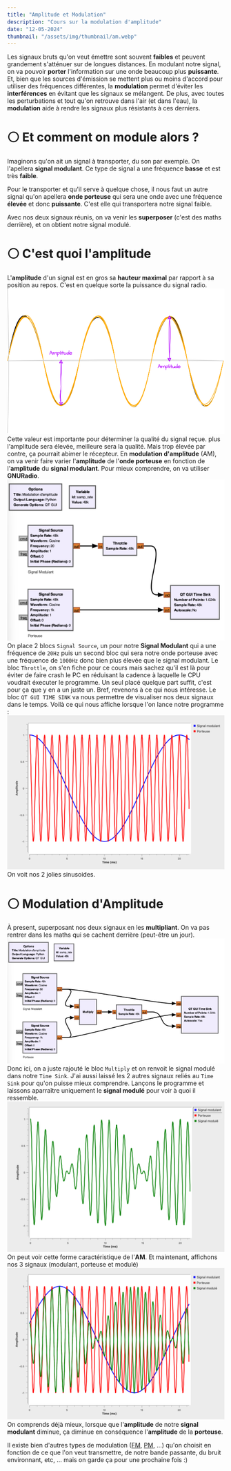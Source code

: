```yaml
---
title: "Amplitude et Modulation"
description: "Cours sur la modulation d'amplitude"
date: "12-05-2024"
thumbnail: "/assets/img/thumbnail/am.webp"
---
```

Les signaux bruts qu'on veut émettre sont souvent **faibles** et peuvent grandement s'atténuer sur de longues distances. En modulant notre signal, on va pouvoir **porter** l'information sur une onde beaucoup plus **puissante**. 
Et, bien que les sources d'émission se mettent plus ou moins d'accord pour utiliser des fréquences différentes, la **modulation** permet d'éviter les **interférences** en évitant que les signaux se mélangent. 
De plus, avec toutes les perturbations et tout qu'on retrouve dans l'air (et dans l'eau), la **modulation** aide à rendre les signaux plus résistants à ces derniers. 

# ⚪️ Et comment on module alors ? 
Imaginons qu'on ait un signal à transporter, du son par exemple. On l'apellera **signal modulant**. Ce type de signal a une fréquence **basse** et est très **faible**. 

Pour le transporter et qu'il serve à quelque chose, il nous faut un autre signal qu'on apellera **onde porteuse** qui sera une onde avec une fréquence **élevée** et donc **puissante**. C'est elle qui transportera notre signal faible. 

Avec nos deux signaux réunis, on va venir les **superposer** (c'est des maths derrière), et on obtient notre signal modulé. 

# ⚪️ C'est quoi l'amplitude 
L'**amplitude** d'un signal est en gros sa **hauteur maximal** par rapport à sa position au repos. C'est en quelque sorte la puissance du signal radio. 
![Schema amplitude](../../../assets/img/pages/radio/radio_basics/modulation/modulation1.svg)
Cette valeur est importante pour déterminer la qualité du signal reçue. plus l'amplitude sera élevée, meilleure sera la qualité. Mais trop élevée par contre, ça pourrait abimer le récepteur. 
En **modulation d'amplitude** (AM), on va venir faire varier l'**amplitude** de l'**onde porteuse** en fonction de l'**amplitude** du **signal modulant**. 
Pour mieux comprendre, on va utiliser **GNURadio**.
![Logiciel GnuRadio](../../../assets/img/pages/radio/radio_basics/modulation/modulation2.png)
On place 2 blocs `Signal Source`, un pour notre **Signal Modulant** qui a une fréquence de `20Hz` puis un second bloc qui sera notre onde porteuse avec une fréquence de `1000Hz` donc bien plus élevée que le signal modulant.
Le bloc `Throttle`, on s'en fiche pour ce cours mais sachez qu'il est là pour éviter de faire crash le PC en réduisant la cadence à laquelle le CPU voudrait éxecuter le programme. Un seul placé quelque part suffit, c'est pour ça que y en a un juste un. Bref, revenons à ce qui nous intéresse.
Le bloc `QT GUI TIME SINK` va nous permettre de visualiser nos deux signaux dans le temps. 
Voilà ce qui nous affiche lorsque l'on lance notre programme : 
![Logiciel GnuRadio](../../../assets/img/pages/radio/radio_basics/modulation/modulation3.png)
On voit nos 2 jolies sinusoides. 

# ⚪️ Modulation d'Amplitude
À present, superposant nos deux signaux en les **multipliant**. On va pas rentrer dans les maths qui se cachent derrière (peut-être un jour). 
![Logiciel GnuRadio](../../../assets/img/pages/radio/radio_basics/modulation/modulation4.png)
Donc ici, on a juste rajouté le bloc `Multiply` et on renvoit le signal modulé dans notre `Time Sink`. J'ai aussi laissé les 2 autres signaux reliés au `Time Sink` pour qu'on puisse mieux comprendre. 
Lançons le programme et laissons aparraître uniquement le **signal modulé** pour voir à quoi il ressemble. 
![Logiciel GnuRadio](../../../assets/img/pages/radio/radio_basics/modulation/modulation5.png)
On peut voir cette forme caractéristique de l'**AM**. 
Et maintenant, affichons nos 3 signaux (modulant, porteuse et modulé)
![Logiciel GnuRadio](../../../assets/img/pages/radio/radio_basics/modulation/modulation6.png)
On comprends déjà mieux, lorsque que l'**amplitude** de notre **signal modulant** diminue, ça diminue en conséquence l'**amplitude** de la **porteuse**. 

Il existe bien d'autres types de modulation ([FM](https://fr.wikipedia.org/wiki/Modulation_de_fr%C3%A9quence#:~:text=En%20modulation%20de%20fr%C3%A9quence%2C%20l,(att%C3%A9nuation%20et%20bruit%20importants).), [PM](https://fr.wikipedia.org/wiki/Modulation_de_phase#:~:text=La%20modulation%20de%20phase%20ou,Cette%20modulation%20est%20non%20lin%C3%A9aire.), ...) qu'on choisit en fonction de ce que l'on veut transmettre, de notre bande passante, du bruit environnant, etc, ... mais on garde ça pour une prochaine fois :) 


